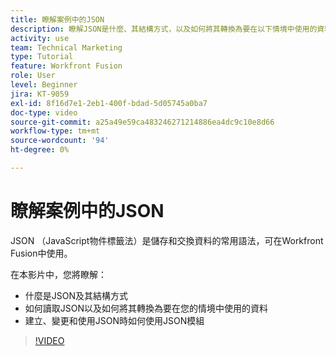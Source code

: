 ```yaml
---
title: 瞭解案例中的JSON
description: 瞭解JSON是什麼、其結構方式，以及如何將其轉換為要在以下情境中使用的資料： [!DNL Adobe Workfront Fusion].
activity: use
team: Technical Marketing
type: Tutorial
feature: Workfront Fusion
role: User
level: Beginner
jira: KT-9059
exl-id: 8f16d7e1-2eb1-400f-bdad-5d05745a0ba7
doc-type: video
source-git-commit: a25a49e59ca483246271214886ea4dc9c10e8d66
workflow-type: tm+mt
source-wordcount: '94'
ht-degree: 0%

---
```


# 瞭解案例中的JSON

JSON （JavaScript物件標籤法）是儲存和交換資料的常用語法，可在Workfront Fusion中使用。

在本影片中，您將瞭解：

* 什麼是JSON及其結構方式
* 如何讀取JSON以及如何將其轉換為要在您的情境中使用的資料
* 建立、變更和使用JSON時如何使用JSON模組

>[!VIDEO](https://video.tv.adobe.com/v/335300/?quality=12&learn=on)
